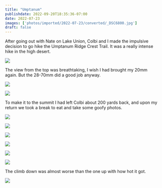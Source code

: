 ```yaml
---
title: "Umptanum"
publishdate: 2022-09-20T18:35:36-07:00
date: 2022-07-23
images: ['photos/imported/2022-07-23/converted/_DSC6800.jpg']
draft: false
---
```


After going out with Nate on Lake Union, Colbi and I made the impulsive decision to go hike the Umptanum Ridge Crest Trail.  It was a really intense hike in the high desert.

![](../photos/imported/2022-07-23/converted/_DSC6761.jpg)

The view from the top was breathtaking, I wish I had brought my 20mm again.  But the 28-70mm did a good job anyway.

![](../photos/imported/2022-07-23/converted/_DSC6771.jpg)

![](../photos/imported/2022-07-23/converted/_DSC6773.jpg)

To make it to the summit I had left Colbi about 200 yards back, and upon my return we took a break to eat and take some goofy photos.

![](../photos/imported/2022-07-23/converted/_DSC6785.jpg)

![](../photos/imported/2022-07-23/converted/_DSC6795.jpg)

![](../photos/imported/2022-07-23/converted/_DSC6800.jpg)

![](../photos/imported/2022-07-23/converted/_DSC6801.jpg)

![](../photos/imported/2022-07-23/converted/_DSC6806.jpg)

![](../photos/imported/2022-07-23/converted/_DSC6811.jpg)

The climb down was almost worse than the one up with how hot it got.

![](../photos/imported/2022-07-23/converted/_DSC6827.jpg)